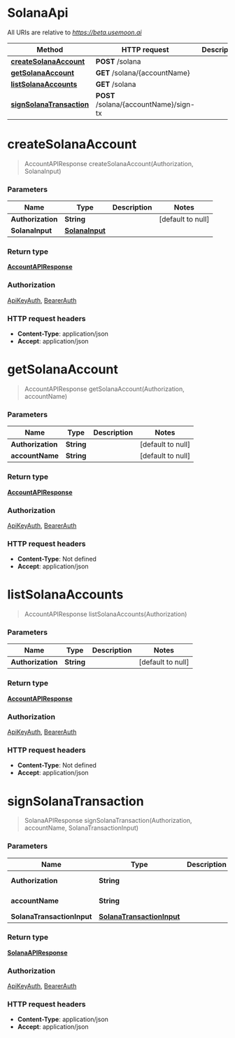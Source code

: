 # SolanaApi

All URIs are relative to *https://beta.usemoon.ai*

| Method | HTTP request | Description |
|------------- | ------------- | -------------|
| [**createSolanaAccount**](SolanaApi.md#createSolanaAccount) | **POST** /solana |  |
| [**getSolanaAccount**](SolanaApi.md#getSolanaAccount) | **GET** /solana/{accountName} |  |
| [**listSolanaAccounts**](SolanaApi.md#listSolanaAccounts) | **GET** /solana |  |
| [**signSolanaTransaction**](SolanaApi.md#signSolanaTransaction) | **POST** /solana/{accountName}/sign-tx |  |


<a name="createSolanaAccount"></a>
# **createSolanaAccount**
> AccountAPIResponse createSolanaAccount(Authorization, SolanaInput)



### Parameters

|Name | Type | Description  | Notes |
|------------- | ------------- | ------------- | -------------|
| **Authorization** | **String**|  | [default to null] |
| **SolanaInput** | [**SolanaInput**](../Models/SolanaInput.md)|  | |

### Return type

[**AccountAPIResponse**](../Models/AccountAPIResponse.md)

### Authorization

[ApiKeyAuth](../README.md#ApiKeyAuth), [BearerAuth](../README.md#BearerAuth)

### HTTP request headers

- **Content-Type**: application/json
- **Accept**: application/json

<a name="getSolanaAccount"></a>
# **getSolanaAccount**
> AccountAPIResponse getSolanaAccount(Authorization, accountName)



### Parameters

|Name | Type | Description  | Notes |
|------------- | ------------- | ------------- | -------------|
| **Authorization** | **String**|  | [default to null] |
| **accountName** | **String**|  | [default to null] |

### Return type

[**AccountAPIResponse**](../Models/AccountAPIResponse.md)

### Authorization

[ApiKeyAuth](../README.md#ApiKeyAuth), [BearerAuth](../README.md#BearerAuth)

### HTTP request headers

- **Content-Type**: Not defined
- **Accept**: application/json

<a name="listSolanaAccounts"></a>
# **listSolanaAccounts**
> AccountAPIResponse listSolanaAccounts(Authorization)



### Parameters

|Name | Type | Description  | Notes |
|------------- | ------------- | ------------- | -------------|
| **Authorization** | **String**|  | [default to null] |

### Return type

[**AccountAPIResponse**](../Models/AccountAPIResponse.md)

### Authorization

[ApiKeyAuth](../README.md#ApiKeyAuth), [BearerAuth](../README.md#BearerAuth)

### HTTP request headers

- **Content-Type**: Not defined
- **Accept**: application/json

<a name="signSolanaTransaction"></a>
# **signSolanaTransaction**
> SolanaAPIResponse signSolanaTransaction(Authorization, accountName, SolanaTransactionInput)



### Parameters

|Name | Type | Description  | Notes |
|------------- | ------------- | ------------- | -------------|
| **Authorization** | **String**|  | [default to null] |
| **accountName** | **String**|  | [default to null] |
| **SolanaTransactionInput** | [**SolanaTransactionInput**](../Models/SolanaTransactionInput.md)|  | |

### Return type

[**SolanaAPIResponse**](../Models/SolanaAPIResponse.md)

### Authorization

[ApiKeyAuth](../README.md#ApiKeyAuth), [BearerAuth](../README.md#BearerAuth)

### HTTP request headers

- **Content-Type**: application/json
- **Accept**: application/json

